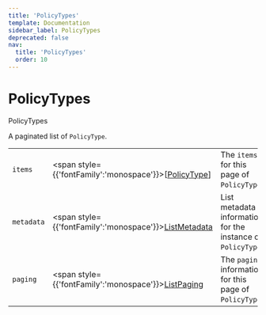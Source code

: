 ```yaml
---
title: 'PolicyTypes'
template: Documentation
sidebar_label: PolicyTypes
deprecated: false
nav:
  title: 'PolicyTypes'
  order: 10
---
```


# PolicyTypes

<div style={{'fontFamily':'monospace'}}><span style={{'fontSize':'1.5rem','fontWeight':500}}>PolicyTypes</span></div>



A paginated list of `PolicyType`.

| | | |
| -- | -- | -- |
| `items` | <span style={{'fontFamily':'monospace'}}>[<a href="/guardrails/docs/reference/graphql/object/PolicyType">PolicyType</a>]</span> | The `items` for this page of `PolicyTypes`. |
| `metadata` | <span style={{'fontFamily':'monospace'}}><a href="/guardrails/docs/reference/graphql/object/ListMetadata">ListMetadata</a></span> | List metadata information for the instance of `PolicyTypes`. |
| `paging` | <span style={{'fontFamily':'monospace'}}><a href="/guardrails/docs/reference/graphql/object/ListPaging">ListPaging</a></span> | The `paging` information for this page of `PolicyTypes`. |